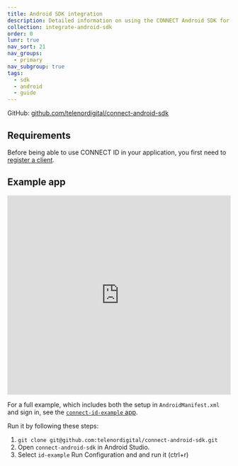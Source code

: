```yaml
---
title: Android SDK integration
description: Detailed information on using the CONNECT Android SDK for integration.
collection: integrate-android-sdk
order: 0
lunr: true
nav_sort: 21
nav_groups:
  - primary
nav_subgroup: true
tags:
  - sdk
  - android
  - guide
---
```


GitHub: [github.com/telenordigital/connect-android-sdk](https://github.com/telenordigital/connect-android-sdk)

## Requirements

Before being able to use CONNECT ID in your application, you first need to [register a client](./get-started/register-client.md).

## Example app

<iframe width="100%" height="450" src="https://www.youtube.com/embed/AGTQotVzeD4" frameborder="0" gesture="media" allow="encrypted-media" allowfullscreen></iframe>

For a full example, which includes both the setup in `AndroidManifest.xml` and sign in, see the [`connect-id-example` app](https://github.com/telenordigital/connect-android-sdk/tree/master/connect-id-example).

Run it by following these steps:

1.  `git clone git@github.com:telenordigital/connect-android-sdk.git`
2.  Open `connect-android-sdk` in Android Studio.
3.  Select `id-example` Run Configuration and and run it (ctrl+r)
